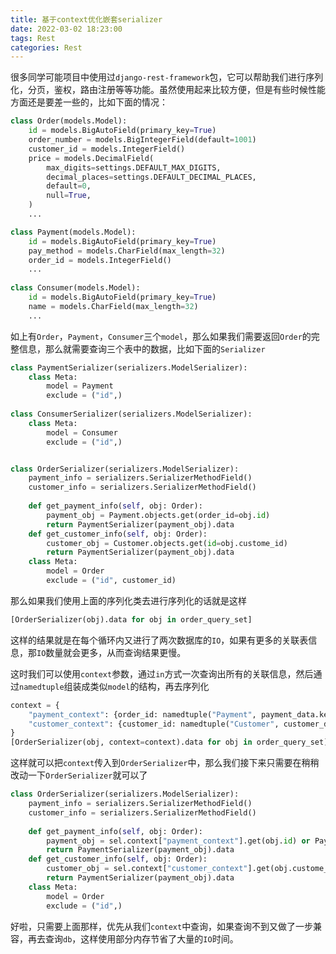 ```yaml
---
title: 基于context优化嵌套serializer
date: 2022-03-02 18:23:00
tags: Rest
categories: Rest
---
```


很多同学可能项目中使用过`django-rest-framework`包，它可以帮助我们进行序列化，分页，鉴权，路由注册等等功能。虽然使用起来比较方便，但是有些时候性能方面还是要差一些的，比如下面的情况：

<!--more-->

```python
class Order(models.Model):
    id = models.BigAutoField(primary_key=True)
    order_number = models.BigIntegerField(default=1001)
    customer_id = models.IntegerField()
    price = models.DecimalField(
        max_digits=settings.DEFAULT_MAX_DIGITS,
        decimal_places=settings.DEFAULT_DECIMAL_PLACES,
        default=0,
        null=True,
    )
    ...

class Payment(models.Model):
    id = models.BigAutoField(primary_key=True)
    pay_method = models.CharField(max_length=32)
    order_id = models.IntegerField()
    ...
    
class Consumer(models.Model):
    id = models.BigAutoField(primary_key=True)
    name = models.CharField(max_length=32)
    ...
```

如上有`Order`，`Payment`，`Consumer`三个`model`，那么如果我们需要返回`Order`的完整信息，那么就需要查询三个表中的数据，比如下面的`Serializer`

```python
class PaymentSerializer(serializers.ModelSerializer):
    class Meta:
        model = Payment
        exclude = ("id",)
    
class ConsumerSerializer(serializers.ModelSerializer):
    class Meta:
        model = Consumer
        exclude = ("id",)


class OrderSerializer(serializers.ModelSerializer):
    payment_info = serializers.SerializerMethodField()
    customer_info = serializers.SerializerMethodField()
    
    def get_payment_info(self, obj: Order):
        payment_obj = Payment.objects.get(order_id=obj.id)
        return PaymentSerializer(payment_obj).data
    def get_customer_info(self, obj: Order):
        customer_obj = Customer.objects.get(id=obj.custome_id)
        return PaymentSerializer(payment_obj).data
    class Meta:
        model = Order
        exclude = ("id", customer_id)
```

那么如果我们使用上面的序列化类去进行序列化的话就是这样

```python
[OrderSerializer(obj).data for obj in order_query_set]
```

这样的结果就是在每个循环内又进行了两次数据库的`IO`，如果有更多的关联表信息，那`IO`数量就会更多，从而查询结果更慢。

这时我们可以使用`context`参数，通过`in`方式一次查询出所有的关联信息，然后通过`namedtuple`组装成类似`model`的结构，再去序列化

```python
context = {
	"payment_context": {order_id: namedtuple("Payment", payment_data.keys())(**payment_data)},
	"customer_context": {customer_id: namedtuple("Customer", customer_data.keys())(**customer_data)},
}
[OrderSerializer(obj, context=context).data for obj in order_query_set]
```

这样就可以把`context`传入到`OrderSerializer`中，那么我们接下来只需要在稍稍改动一下`OrderSerializer`就可以了

```python
class OrderSerializer(serializers.ModelSerializer):
    payment_info = serializers.SerializerMethodField()
    customer_info = serializers.SerializerMethodField()
    
    def get_payment_info(self, obj: Order):
        payment_obj = sel.context["payment_context"].get(obj.id) or Payment.objects.get(order_id=obj.id)
        return PaymentSerializer(payment_obj).data
    def get_customer_info(self, obj: Order):
        customer_obj = sel.context["customer_context"].get(obj.custome_id) or Customer.objects.get(id=obj.custome_id)
        return PaymentSerializer(payment_obj).data
    class Meta:
        model = Order
        exclude = ("id",)

```

好啦，只需要上面那样，优先从我们`context`中查询，如果查询不到又做了一步兼容，再去查询`db`，这样使用部分内存节省了大量的`IO`时间。